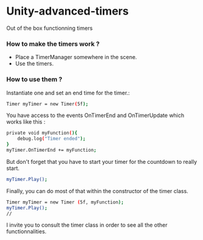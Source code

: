 # Unity-advanced-timers
Out of the box functionning timers


### How to make the timers work ?

  - Place a TimerManager somewhere in the scene.
  - Use the timers.


### How to use them ?

Instantiate one and set an end time for the timer.:

```sh
Timer myTimer = new Timer(5f);
```

You have access to the events OnTimerEnd and OnTimerUpdate which works like this : 
```sh
private void myFunction(){
    debug.log("Timer ended");    
}
myTimer.OnTimerEnd += myFunction;
```
But don't forget that you have to start your timer for the countdown to really start. 
```sh
myTimer.Play();
```
Finally, you can do most of that within the constructor of the timer class.
```sh
Timer myTimer = new Timer (5f, myFunction);
myTimer.Play();
// 
```

I invite you to consult the timer class in order to see all the other functionnalities.